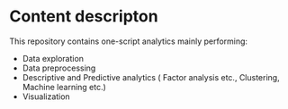 # Content descripton

This repository contains one-script analytics mainly performing:
- Data exploration
- Data preprocessing
- Descriptive and Predictive analytics ( Factor analysis etc., Clustering, Machine learning etc.)
- Visualization
